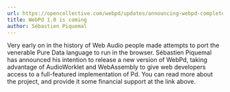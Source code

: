 ```yaml
---
url: https://opencollective.com/webpd/updates/announcing-webpd-complete-refactor
title: WebPd 1.0 is coming
author: Sébastien Piquemal
---
```


Very early on in the history of Web Audio people made attempts to port the venerable Pure Data language to run in the browser. Sébastien Piquemal has announced his intention to release a new version of WebPd, taking advantage of AudioWorklet and WebAssembly to give web developers access to a full-featured implementation of Pd. You can read more about the project, and provide it some financial support at the link above.
